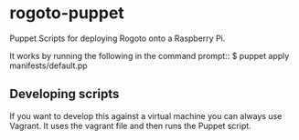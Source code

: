 # rogoto-puppet

Puppet Scripts for deploying Rogoto onto a Raspberry Pi.

It works by running the following in the command prompt::
    $ puppet apply manifests/default.pp

## Developing scripts

If you want to develop this against a virtual machine you can
always use Vagrant. It uses the vagrant file and then runs the
Puppet script.
